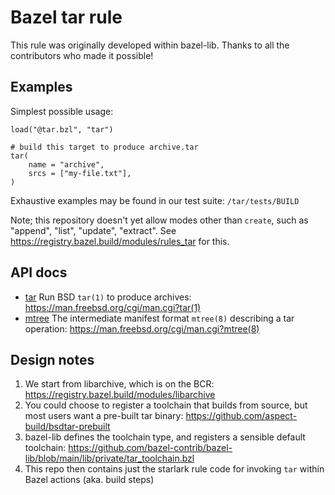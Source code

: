 # Bazel tar rule

This rule was originally developed within bazel-lib.
Thanks to all the contributors who made it possible!

## Examples

Simplest possible usage:

```
load("@tar.bzl", "tar")

# build this target to produce archive.tar
tar(
    name = "archive",
    srcs = ["my-file.txt"],
)
```

Exhaustive examples may be found in our test suite: `/tar/tests/BUILD`

Note; this repository doesn't yet allow modes other than `create`, such as "append", "list", "update", "extract".
See https://registry.bazel.build/modules/rules_tar for this.

## API docs

- [tar](docs/tar.md) Run BSD `tar(1)` to produce archives: https://man.freebsd.org/cgi/man.cgi?tar(1)
- [mtree](docs/mtree.md) The intermediate manifest format `mtree(8)` describing a tar operation: https://man.freebsd.org/cgi/man.cgi?mtree(8)

## Design notes

1. We start from libarchive, which is on the BCR: https://registry.bazel.build/modules/libarchive
1. You could choose to register a toolchain that builds from source, but most users want a pre-built tar binary: https://github.com/aspect-build/bsdtar-prebuilt
1. bazel-lib defines the toolchain type, and registers a sensible default toolchain: https://github.com/bazel-contrib/bazel-lib/blob/main/lib/private/tar_toolchain.bzl
1. This repo then contains just the starlark rule code for invoking `tar` within Bazel actions (aka. build steps)

